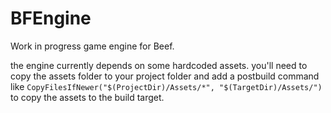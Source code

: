 # BFEngine
 
Work in progress game engine for Beef.

the engine currently depends on some hardcoded assets. you'll need to copy the assets folder to your project folder and add a postbuild command like
`CopyFilesIfNewer("$(ProjectDir)/Assets/*", "$(TargetDir)/Assets/")` to copy the assets to the build target.
